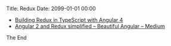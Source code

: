 Title: Redux
Date: 2099-01-01 00:00

* [Building Redux in TypeScript with Angular 4](http://blog.ng-book.com/introduction-to-redux-with-typescript-and-angular-2/)
* [Angular 2 and Redux simplified – Beautiful Angular – Medium](https://medium.com/beautiful-angular/angular-2-with-redux-using-ngrx-store-2f93a8ad0dd)

The End

